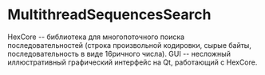 # MultithreadSequencesSearch
HexCore -- библиотека для многопоточного поиска последовательностей (строка произвольной кодировки, сырые байты, последовательность в виде 16ричного числа).
GUI -- несложный иллюстративный графический интерфейс на Qt, работающий с HexCore.
